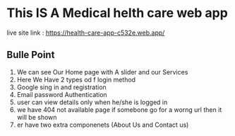 # This IS A Medical helth care web app 

live site link : https://health-care-app-c532e.web.app/

## Bulle Point 
1. We can see Our Home page with A slider and our Services 
2. Here We Have 2 types od f login method 
3. Google sing in and registration
4. Email password Authentication 
5. user can view details only when he/she is logged in 
6. we have 404 not available page if somebone go for a worng url then it will be shown
7. er have two extra componenets (About Us and Contact us)

